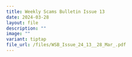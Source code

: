 ```yaml
---
title: Weekly Scams Bulletin Issue 13
date: 2024-03-28
layout: file
description: ""
image: ""
variant: tiptap
file_url: /files/WSB_Issue_24_13__28_Mar_.pdf
---
```


